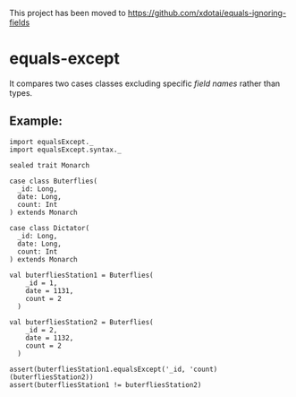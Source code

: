 This project has been moved to https://github.com/xdotai/equals-ignoring-fields

# equals-except

It compares two cases classes excluding specific *field names* rather than types.

## Example:
```
import equalsExcept._
import equalsExcept.syntax._

sealed trait Monarch

case class Buterflies(
  _id: Long,
  date: Long,
  count: Int
) extends Monarch

case class Dictator(
  _id: Long,
  date: Long,
  count: Int
) extends Monarch

val buterfliesStation1 = Buterflies(
    _id = 1,
    date = 1131,
    count = 2
  )

val buterfliesStation2 = Buterflies(
    _id = 2,
    date = 1132,
    count = 2
  )

assert(buterfliesStation1.equalsExcept('_id, 'count)(buterfliesStation2))
assert(buterfliesStation1 != buterfliesStation2)

```

